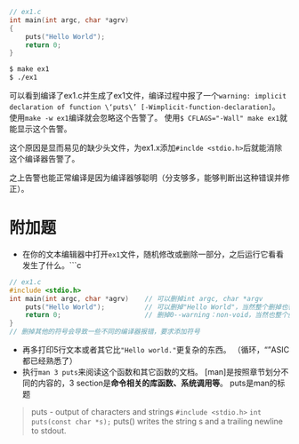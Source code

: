 
```c
// ex1.c
int main(int argc, char *agrv)
{
	puts("Hello World");
	return 0;
}
```

```bash
$ make ex1
$ ./ex1
```
可以看到编译了ex1.c并生成了ex1文件，编译过程中报了一个`warning: implicit declaration of function \‘puts\’ [-Wimplicit-function-declaration]`。
使用`make -w ex1`编译就会忽略这个告警了。
使用`$ CFLAGS="-Wall" make ex1`就能显示这个告警。

这个原因是显而易见的缺少头文件，为ex1.x添加`#inclde <stdio.h>`后就能消除这个编译器告警了。

之上告警也能正常编译是因为编译器够聪明（分支够多，能够判断出这种错误并修正）。
# 附加题
* 在你的文本编辑器中打开`ex1`文件，随机修改或删除一部分，之后运行它看看发生了什么。```c
```c
// ex1.c
#include <stdio.h>
int main(int argc, char *agrv)    // 可以删掉int argc, char *argv
	puts("Hello World");          // 可以删掉"Hello World"，当然整个删掉也行
	return 0;                     // 删掉0--warning：non-void，当然也整个删掉也行
}
// 删掉其他的符号会导致一些不同的编译器报错，要求添加符号
```
- 再多打印5行文本或者其它比`"Hello world."`更复杂的东西。
（循环，“”ASIC都已经熟悉了）
- 执行`man 3 puts`来阅读这个函数和其它函数的文档。
[man]是按照章节划分不同的内容的，3 section是**命令相关的库函数、系统调用等**。
puts是man的标题

> puts - output of characters and strings
> `#include <stdio.h>`
> `int puts(const char *s);`
> puts() writes the string s and a trailing newline to stdout.
